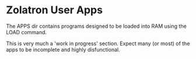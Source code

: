 # Zolatron User Apps

The APPS dir contains programs designed to be loaded into RAM using the LOAD command.

This is very much a 'work in progress' section. Expect many (or most) of the apps to be incomplete and highly disfunctional.
